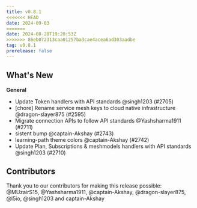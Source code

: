```yaml
---
title: v0.8.1
<<<<<<< HEAD
date: 2024-09-03
=======
date: 2024-08-28T19:20:53Z
>>>>>>> 86eb072313caa01257ba3cae4acea6ad303aadbe
tag: v0.8.1
prerelease: false
---
```


## What's New
**General**
- Update Token handlers with API standards @singh1203 (#2705)
- [chore] Rename service mesh keys to cloud native infrastructure  @dragon-slayer875 (#2595)
- Migrate connection APIs to follow API standards @Yashsharma1911 (#2711)
- sistent bump @captain-Akshay (#2743)
- learning-path theme colors @captain-Akshay (#2742)
- Update Plan, Subscriptions & meshmodels handlers with API standards @singh1203 (#2710)

## Contributors

Thank you to our contributors for making this release possible:
@MUzairS15, @Yashsharma1911, @captain-Akshay, @dragon-slayer875, @l5io, @singh1203 and captain-Akshay

